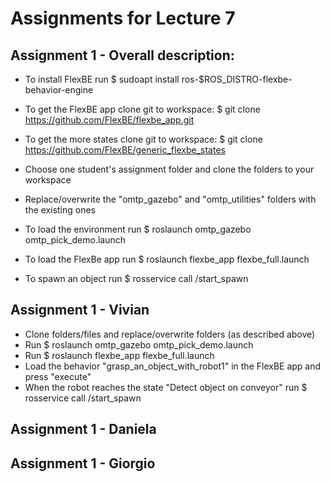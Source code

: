 # Assignments for Lecture 7

## Assignment 1 - Overall description:
* To install FlexBE run $ sudoapt install ros-$ROS_DISTRO-flexbe-behavior-engine 
* To get the FlexBE app clone git to workspace: $ git clone https://github.com/FlexBE/flexbe_app.git
* To get the more states clone git to workspace: $ git clone https://github.com/FlexBE/generic_flexbe_states
* Choose one student's assignment folder and clone the folders to your workspace
* Replace/overwrite the "omtp_gazebo" and "omtp_utilities" folders with the existing ones

* To load the environment run $ roslaunch omtp_gazebo omtp_pick_demo.launch 
* To load the FlexBe app run $ roslaunch flexbe_app flexbe_full.launch 
* To spawn an object run $ rosservice call /start_spawn 



## Assignment 1 - Vivian
* Clone folders/files and replace/overwrite folders (as described above) 
* Run $ roslaunch omtp_gazebo omtp_pick_demo.launch 
* Run $ roslaunch flexbe_app flexbe_full.launch 
* Load the behavior "grasp_an_object_with_robot1" in the FlexBE app and press "execute"
* When the robot reaches the state "Detect object on conveyor" run $ rosservice call /start_spawn 




## Assignment 1 - Daniela


## Assignment 1 - Giorgio

